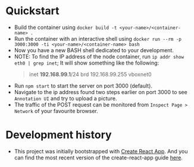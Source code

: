 # Quickstart
* Build the container using `docker build -t <your-name>/<container-name> .`
* Run the container with an interactive shell using `docker run --rm -p 3000:3000 -ti <your-name>/<container-name> bash`
* Now you have a new BASH shell dedicated to your development.
* NOTE: To find the IP address of the node container, run `ip addr show eth0 | grep inet`; It will show something like the following:
    > inet __192.168.99.1__/24 brd 192.168.99.255 vboxnet0
* Run `npm start` to start the server on port 3000 (default).
* Navigate to the ip address found two steps earlier on port 3000 to see ```Annotation UI``` and try to upload a picture.
* The traffic of the POST request can be monitored from `Inspect Page > Network` of your favourite browser.


# Development history
* This project was initially bootstrapped with [Create React App](https://github.com/facebookincubator/create-react-app).
 And you can find the most recent version of the create-react-app guide [here](https://github.com/facebookincubator/create-react-app/blob/master/packages/react-scripts/template/README.md).
